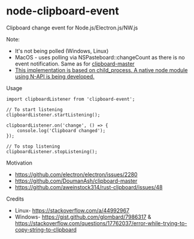 # node-clipboard-event
Clipboard change event for Node.js/Electron.js/NW.js

Note:
* It's not being polled (Windows, Linux)
* MacOS - uses polling via NSPasteboard::changeCount as there is no event notification. Same as for [clipboard-master](https://github.com/DoumanAsh/clipboard-master)
* [This implementation is based on child_process. A native node module using N-API is being developed.](https://github.com/sudhakar3697/node-clipboard-event/tree/v2)

Usage

```
import clipboardListener from 'clipboard-event';

// To start listening
clipboardListener.startListening();

clipboardListener.on('change', () => {
    console.log('Clipboard changed');
});

// To stop listening
clipboardListener.stopListening();

```
Motivation

* https://github.com/electron/electron/issues/2280
* https://github.com/DoumanAsh/clipboard-master
* https://github.com/aweinstock314/rust-clipboard/issues/48

Credits

* Linux-  https://stackoverflow.com/a/44992967
* Windows- https://gist.github.com/glombard/7986317 & https://stackoverflow.com/questions/17762037/error-while-trying-to-copy-string-to-clipboard
